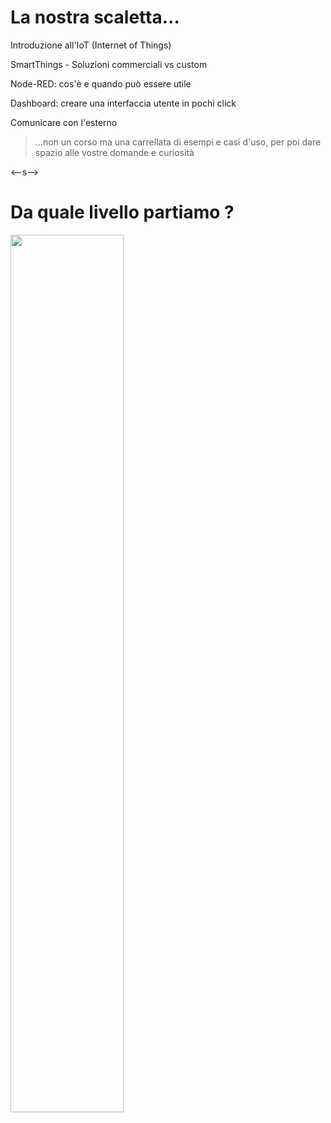 # La nostra scaletta...

Introduzione all'IoT (Internet of Things) <!-- .element: class="fragment" -->

SmartThings - Soluzioni commerciali vs custom <!-- .element: class="fragment" -->

Node-RED: cos'è e quando può essere utile <!-- .element: class="fragment" -->

Dashboard: creare una interfaccia utente in pochi click <!-- .element: class="fragment" -->

Comunicare con l'esterno <!-- .element: class="fragment" -->

> ...non un corso ma una carrellata di esempi e casi d'uso, per poi dare spazio alle vostre domande e curiosità <!-- .element: class="fragment" -->

<--s-->

# Da quale livello partiamo ?

<img src="images/sondaggio.png" width="60%">
